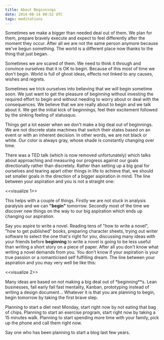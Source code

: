 ```yaml
---
title: About Beginnings
date: 2014-08-14 00:52 UTC
tags: meditations
---
```


Sometimes we make a bigger than needed deal out of them. We plan for them, prepare bravely execute and expect to feel differently after the moment they occur. After all we are not the same person anymore because we've begun something. The world is a different place now thanks to the thing that just began.

Sometimes we are scared of them. We need to think it through and convince ourselves that it is OK to begin. Because of this most of time we don't begin. World is full of ghost ideas, effects not linked to any causes, wishes and regrets.

Sometimes we trick ourselves into believing that we will begin sometime soon. We just want to get the pleasure of beginning without investing the required effort to begin and without needing to worry about or deal with the consequences. We believe that we are really about to begin and we talk about it. We get the initial kick of beginnings, feel their excitement followed by the sinking feeling of statusquo.

Things get a lot easier when we don't make a big deal out of beginnings. We are not discrete state machines that switch their states based on an event or with an inherent decision. In other words, we are not black or white. Our color is always gray, whose shade is constantly changing over time.

There was a TED talk (which is now removed unfortunately) which talks about approaching and measuring our progress against our goals directionally rather than discretely. Rather than setting up a big goal for ourselves and tearing apart other things in life to achieve that, we should set smaller goals in the direction of a bigger aspiration in mind. The line between your aspiration and you is not a straight one:

<<visualize 1>>

This helps with a couple of things. Firstly we are not stuck in analysis paralysis and we can **"begin"** tomorrow. Secondly most of the time we discover new things on the way to our big aspiration which ends up changing our aspiration.

Say you aspire to write a novel. Reading tens of "how to write a novel", "how to get published" books, preparing character sheets, trying out writer software to select the one that's right for you, discussing many ideas with your friends  before **beginning** to write a novel is going to be less useful than writing a short story on a piece of paper. After all you don't know what writing a novel demands from you. You don't know if your aspiration is your true passion or a romanticised self fulfilling dream. The line between your aspiration and you may very well be like this:

<<visualize 2>>

Many ideas are based on not making a big deal out of *beginning**s. Lean businesses, fail early fail fast mentality, Kanban, prototyping instead of writing a design document... Whatever it is that you are planning to begin, begin tomorrow by taking the first brave step.

Planning to start a diet next Monday, start right now by not eating that bag of chips. Planning to start an exercise program, start right now by taking a 15 minutes walk. Planning to start spending more time with your family, pick up the phone and call them right now.

Say one who has been planning to start a blog last few years.
